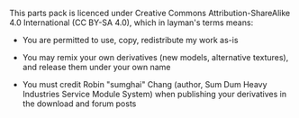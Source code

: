 This parts pack is licenced under Creative Commons Attribution-ShareAlike 4.0 International (CC BY-SA 4.0), which in layman's terms means:

- You are permitted to use, copy, redistribute my work as-is

- You may remix your own derivatives (new models, alternative textures), and release them under your own name

- You must credit Robin "sumghai" Chang (author, Sum Dum Heavy Industries Service Module System) when publishing your derivatives in the download and forum posts
